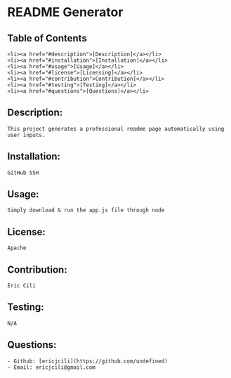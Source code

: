 # README Generator
## Table of Contents 
    <li><a href="#description">[Description]</a></li>
    <li><a href="#installation">[Installation]</a></li>
    <li><a href="#usage">[Usage]</a></li>
    <li><a href="#license">[Licensing]</a></li>
    <li><a href="#contribution">Contribution]</a></li>
    <li><a href="#testing">[Testing]</a></li>
    <li><a href="#questions">[Questions]</a></li>
## Description:
    This project generates a professional readme page automatically using user inputs.
## Installation:
    GitHub SSH
## Usage:
    Simply download & run the app.js file through node
## License:
    Apache
## Contribution:
    Eric Cili
## Testing:
    N/A
## Questions:
    - Github: [ericjcili](https://github.com/undefined)
    - Email: ericjcili@gmail.com 